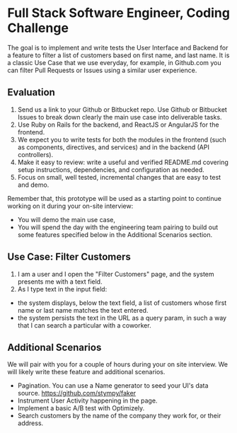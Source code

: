 # Full Stack Software Engineer, Coding Challenge

The goal is to implement and write tests the User Interface and Backend for a feature to filter a list of customers based on first name, and last name. It is a classic Use Case that we use everyday,
for example, in Github.com you can filter Pull Requests or Issues using a similar user experience.

## Evaluation
1. Send us a link to your Github or Bitbucket repo. Use Github or Bitbucket Issues to break down clearly the main use case into deliverable tasks.  
2. Use Ruby on Rails for the backend, and ReactJS or AngularJS for the frontend.
3. We expect you to write tests for both the modules in the frontend (such as components, directives, and services) and in the backend (API controllers).
4. Make it easy to review: write a useful and verified README.md covering setup instructions, dependencies, and configuration as needed.
5. Focus on small, well tested, incremental changes that are easy to test and demo.

Remember that, this prototype will be used as a starting point to continue working on it during your on-site interview:
  - You will demo the main use case,
  - You will spend the day with the engineering team pairing to build out some features specified below in the Additional Scenarios section.

## Use Case: Filter Customers

1. I am a user and I open the "Filter Customers" page, and the system presents me with a text field.
2. As I type text in the input field:
  - the system displays, below the text field, a list of customers whose first name or
  last name matches the text entered.
  - the system persists the text in the URL as a query param, in such a way that I can search a particular with a coworker.

## Additional Scenarios
We will pair with you for a couple of hours during your on site interview. We will likely
write these feature and additional scenarios.

- Pagination. You can use a Name generator to seed your UI's data source. https://github.com/stympy/faker
- Instrument User Activity happening in the page.
- Implement a basic A/B test with Optimizely.
- Search customers by the name of the company they work for, or their address.
